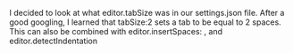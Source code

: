I decided to look at what editor.tabSize was in our settings.json file.
After a good googling, I learned that tabSize:2 sets a tab to be equal to 2 spaces.
This can also be combined with editor.insertSpaces: , and editor.detectIndentation
